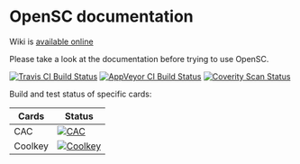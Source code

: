 # OpenSC documentation

Wiki is [available online](https://github.com/OpenSC/OpenSC/wiki)

Please take a look at the documentation before trying to use OpenSC.

[![Travis CI Build Status](https://travis-ci.org/OpenSC/OpenSC.svg)](https://travis-ci.org/OpenSC/OpenSC/branches) [![AppVeyor CI Build Status](https://ci.appveyor.com/api/projects/status/github/OpenSC/OpenSC?branch=master&svg=true)](https://ci.appveyor.com/project/LudovicRousseau/OpenSC/branch/master) [![Coverity Scan Status](https://scan.coverity.com/projects/4026/badge.svg)](https://scan.coverity.com/projects/4026)

Build and test status of specific cards:

| Cards                 | Status |
|-----------------------|--------|
| CAC                   | [![CAC](https://gitlab.com/redhat-crypto/OpenSC/badges/cac/build.svg)](https://gitlab.com/redhat-crypto/OpenSC/pipelines) |
| Coolkey               | [![Coolkey](https://gitlab.com/redhat-crypto/OpenSC/badges/coolkey/build.svg)](https://gitlab.com/redhat-crypto/OpenSC/pipelines) |
